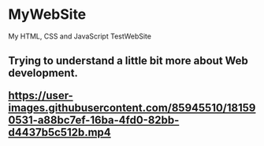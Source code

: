 # MyWebSite
My HTML, CSS and JavaScript TestWebSite

<h2> Trying to understand a little bit more about Web development.
<br>

https://user-images.githubusercontent.com/85945510/181590531-a88bc7ef-16ba-4fd0-82bb-d4437b5c512b.mp4

